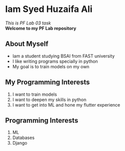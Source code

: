 # Iam Syed Huzaifa Ali
*This is PF Lab 03 task*
<br/>
**Welcome to my PF Lab repository**
## About Myself
- Iam a student studying BSAI from FAST university
- I like writing programs specially in python
- My goal is to train models on my own
## My Programming Interests
1. I want to train models
2. I want to deepen my skills in python
3. I want to get into ML and hone my flutter experience
## Programming Interests 
1. ML
2. Databases
3. Django
